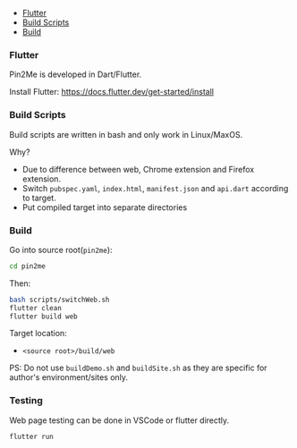 <!-- TOC -->

- [Flutter](#flutter)
- [Build Scripts](#build-scripts)
- [Build](#build)

<!-- /TOC -->

### Flutter

Pin2Me is developed in Dart/Flutter.

Install Flutter: https://docs.flutter.dev/get-started/install

### Build Scripts

Build scripts are written in bash and only work in Linux/MaxOS.

Why?
- Due to difference between web, Chrome extension and Firefox extension.
- Switch `pubspec.yaml`, `index.html`, `manifest.json` and `api.dart` according to target.
- Put compiled target into separate directories

### Build
Go into source root(`pin2me`):

```sh
cd pin2me
```

Then:

```sh
bash scripts/switchWeb.sh
flutter clean
flutter build web
```

Target location:
- `<source root>/build/web`

PS: Do not use `buildDemo.sh` and `buildSite.sh` as they are specific for author's environment/sites only.

### Testing

Web page testing can be done in VSCode or flutter directly.

```sh
flutter run
```